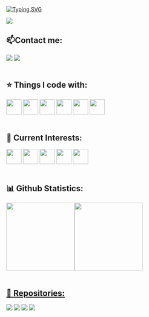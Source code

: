 [![Typing SVG](https://readme-typing-svg.herokuapp.com/?color=7F3ACE&size=35&center=true&vCenter=true&width=1000&lines=Hello,+my+name+is+Gustavo+Soldera;I'm+21+years+old;I+from+São+Paulo,+Brazil;I+study+front-end+development;Be+Welcome!:%29)](https://git.io/typing-svg)

<a href="https://gsoldera.dev" target="_blank"><img src="https://cdn.discordapp.com/attachments/1109870440945565726/1109898222190735381/header.png"/></a>
<h2>📫Contact me:</h2>
<div>
  <a href = "mailto:gustavo.soldera@gmail.com" target="_blank"><img src="https://img.shields.io/badge/Gmail-D14836?style=for-the-badge&logo=gmail&logoColor=white" target="_blank"></a>
  <a href="https://www.linkedin.com/in/g-soldera/" target="_blank"><img src="https://img.shields.io/badge/-LinkedIn-%230077B5?style=for-the-badge&logo=linkedin&logoColor=white" target="_blank"></a>   
</div>
<br>
<h2>⭐️ Things I code with:</h2>
<div>
<img src="https://cdn.jsdelivr.net/gh/devicons/devicon/icons/html5/html5-plain-wordmark.svg" width="40" height="40" target="_blank"/> <img src="https://cdn.jsdelivr.net/gh/devicons/devicon/icons/css3/css3-plain-wordmark.svg" width="40" height="40" target="_blank"/> <img src="https://cdn.jsdelivr.net/gh/devicons/devicon/icons/javascript/javascript-plain.svg" width="40" height="40" target="_blank"/> <img src="https://cdn.jsdelivr.net/gh/devicons/devicon/icons/nodejs/nodejs-original.svg" width="40" height="40" target="_blank"/> <img src="https://cdn.jsdelivr.net/gh/devicons/devicon/icons/sass/sass-original.svg" width="40" height="40" target="_blank"/> <img src="https://cdn.jsdelivr.net/gh/devicons/devicon/icons/react/react-original-wordmark.svg" width="40" height="40" target="_blank"/>
          
           
</div>
<br>
<h2>🌱 Current Interests:</h2>
<div>
<img src="https://cdn.jsdelivr.net/gh/devicons/devicon/icons/redux/redux-original.svg" width="40" height="40" target="_blank"/> <img src="https://cdn.jsdelivr.net/gh/devicons/devicon/icons/typescript/typescript-plain.svg" width="40" height="40" target="_blank"/> <img src="https://cdn.jsdelivr.net/gh/devicons/devicon/icons/nextjs/nextjs-line.svg" width="40" height="40" target="_blank"/> <img src="https://cdn.jsdelivr.net/gh/devicons/devicon/icons/angularjs/angularjs-plain.svg" width="40" height="40" target="_blank"/> <img src="https://cdn.jsdelivr.net/gh/devicons/devicon/icons/tailwindcss/tailwindcss-plain.svg" width="40" height="40" target="_blank"/> 
           
</div>
<br>
<h2>📊 Github Statistics:</h2>
<div>
  <a href="https://github.com/g-soldera">
  <img src="https://github-readme-stats.vercel.app/api/top-langs/?username=g-soldera&layout=compact&langs_count=7&theme=synthwave" height="180"/><img src="https://github-readme-stats.vercel.app/api?username=g-soldera&show_icons=true&theme=synthwave&include_all_commits=true&count_private=true" height="180"/>
</div>
<br>
<h2>📑 Repositories:</h2>
<a href="https://github.com/g-soldera/launch-countdown" target="_blank"><img src="https://media.discordapp.net/attachments/1109870440945565726/1116447233844465758/launchHeader.png"/></a>
<a href="https://github.com/g-soldera/portfolio-cards" target="_blank"><img src="https://media.discordapp.net/attachments/1109870440945565726/1116012126822203502/portfolioHeader.png"/></a>
<a href="https://github.com/g-soldera/social-linking" target="_blank"><img src="https://cdn.discordapp.com/attachments/1109870440945565726/1111637291144859728/sociallinkingHeader.png"/></a>
<a href="https://github.com/g-soldera/art-gallery" target="_blank"><img src="https://cdn.discordapp.com/attachments/1109870440945565726/1111628222283644928/absolutegalleryHeader.png"/></a>
